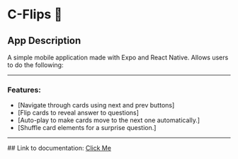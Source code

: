 # <h1>C-Flips 👋</h1>

<h2>App Description</h2>
<p>A simple mobile application made with Expo and React Native. Allows users to do the following:</p>
<hr/>
<h3>Features:</h3>
   <ul>
      <li>[Navigate through cards using next and prev buttons]</li>
      <li>[Flip cards to reveal answer to questions]</li>
      <li>[Auto-play to make cards move to the next one automatically.]</li>
      <li>[Shuffle card elements for a surprise question.]</li>
   </ul>
<hr/>
## Link to documentation: <a target="_blank" href="https://drive.google.com/drive/folders/1B_uCyCHX9on8R-GkgUkizznlYgUYsn_I?usp=sharing">Click Me</a>
